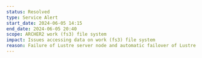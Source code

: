```yaml
---
status: Resolved
type: Service Alert
start_date: 2024-06-05 14:15 
end_date: 2024-06-05 20:40
scope: ARCHER2 work (fs3) file system 
impact: Issues accessing data on work (fs3) file system 
reason: Failure of Lustre server node and automatic failover of Lustre server node did not succeed
---
```

